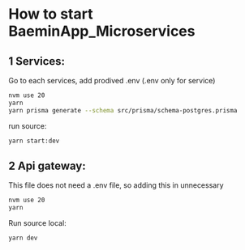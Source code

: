 # How to start BaeminApp_Microservices
## 1 Services:
Go to each services, add prodived .env (.env only for service)
```bash
nvm use 20
yarn
yarn prisma generate --schema src/prisma/schema-postgres.prisma 
```

run source:
```bash
yarn start:dev
```

## 2 Api gateway:
This file does not need a .env file, so adding this in unnecessary
```bash
nvm use 20
yarn
```
Run source local:
```bash
yarn dev
```
